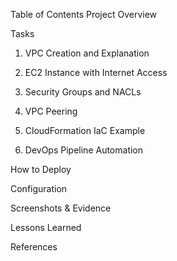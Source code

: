 Table of Contents
Project Overview

Tasks

1. VPC Creation and Explanation

2. EC2 Instance with Internet Access

3. Security Groups and NACLs

4. VPC Peering

5. CloudFormation IaC Example

6. DevOps Pipeline Automation

How to Deploy

Configuration

Screenshots & Evidence

Lessons Learned

References
